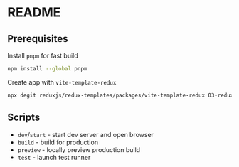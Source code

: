 # README

## Prerequisites

Install `pnpm` for fast build

```sh
npm install --global pnpm
```

Create app with `vite-template-redux`

```sh
npx degit reduxjs/redux-templates/packages/vite-template-redux 03-redux-vite
```

## Scripts

- `dev`/`start` - start dev server and open browser
- `build` - build for production
- `preview` - locally preview production build
- `test` - launch test runner
